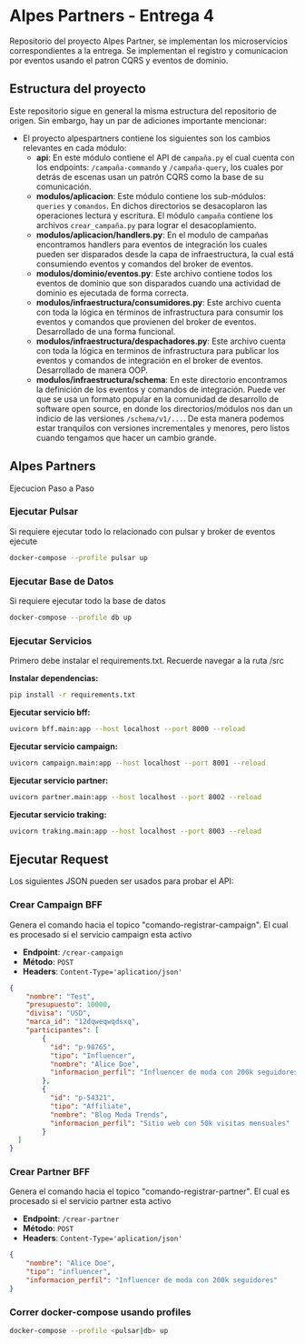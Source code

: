 # Alpes Partners - Entrega 4

Repositorio del proyecto Alpes Partner, se implementan los microservicios correspondientes a la entrega. Se implementan el registro y comunicacion por eventos usando el patron CQRS y eventos de dominio.

## Estructura del proyecto

Este repositorio sigue en general la misma estructura del repositorio de origen. Sin embargo, hay un par de adiciones importante mencionar:

- El proyecto alpespartners contiene los siguientes son los cambios relevantes en cada módulo:
    - **api**: En este módulo contiene el API de `campaña.py` el cual cuenta con los endpoints: `/campaña-commando` y `/campaña-query`, los cuales por detrás de escenas usan un patrón CQRS como la base de su comunicación.
    - **modulos/aplicacion**: Este módulo contiene los sub-módulos: `queries` y `comandos`. En dichos directorios se desacoplaron las operaciones lectura y escritura. El módulo `campaña` contiene los archivos `crear_campaña.py` para lograr el desacoplamiento.
    - **modulos/aplicacion/handlers.py**: En el modulo de campañas encontramos handlers para eventos de integración los cuales pueden ser disparados desde la capa de infraestructura, la cual está consumiendo eventos y comandos del broker de eventos.
    - **modulos/dominio/eventos.py**: Este archivo contiene todos los eventos de dominio que son disparados cuando una actividad de dominio es ejecutada de forma correcta.
    - **modulos/infraestructura/consumidores.py**: Este archivo cuenta con toda la lógica en términos de infrastructura para consumir los eventos y comandos que provienen del broker de eventos. Desarrollado de una forma funcional.
    - **modulos/infraestructura/despachadores.py**: Este archivo cuenta con toda la lógica en terminos de infrastructura para publicar los eventos y comandos de integración en el broker de eventos. Desarrollado de manera OOP.
    - **modulos/infraestructura/schema**: En este directorio encontramos la definición de los eventos y comandos de integración. Puede ver que se usa un formato popular en la comunidad de desarrollo de software open source, en donde los directorios/módulos nos dan un indicio de las versiones `/schema/v1/...`. De esta manera podemos estar tranquilos con versiones incrementales y menores, pero listos cuando tengamos que hacer un cambio grande.

## Alpes Partners

Ejecucion Paso a Paso

### Ejecutar Pulsar

Si requiere ejecutar todo lo relacionado con pulsar y broker de eventos ejecute

```bash
docker-compose --profile pulsar up
```

### Ejecutar Base de Datos

Si requiere ejecutar todo la base de datos

```bash
docker-compose --profile db up
```

### Ejecutar Servicios

Primero debe instalar el requirements.txt. Recuerde navegar a la ruta /src

**Instalar dependencias:**
```bash
pip install -r requirements.txt
```

**Ejecutar servicio bff:**
```bash
uvicorn bff.main:app --host localhost --port 8000 --reload
```

**Ejecutar servicio campaign:**
```bash
uvicorn campaign.main:app --host localhost --port 8001 --reload
```

**Ejecutar servicio partner:**
```bash
uvicorn partner.main:app --host localhost --port 8002 --reload
```

**Ejecutar servicio traking:**
```bash
uvicorn traking.main:app --host localhost --port 8003 --reload
```

## Ejecutar Request

Los siguientes JSON pueden ser usados para probar el API:

### Crear Campaign BFF

Genera el comando hacia el topico "comando-registrar-campaign". El cual es procesado si el servicio campaign esta activo

- **Endpoint**: `/crear-campaign`
- **Método**: `POST`
- **Headers**: `Content-Type='aplication/json'`

```json
{
    "nombre": "Test",
    "presupuesto": 10000,
    "divisa": "USD",
    "marca_id": "12dqweqwqdsxq",
    "participantes": [
        {
          "id": "p-98765",
          "tipo": "Influencer",
          "nombre": "Alice Doe",
          "informacion_perfil": "Influencer de moda con 200k seguidores"
        },
        {
          "id": "p-54321",
          "tipo": "Affiliate",
          "nombre": "Blog Moda Trends",
          "informacion_perfil": "Sitio web con 50k visitas mensuales"
        }
  ]
}
```

### Crear Partner BFF

Genera el comando hacia el topico "comando-registrar-partner". El cual es procesado si el servicio partner esta activo

- **Endpoint**: `/crear-partner`
- **Método**: `POST`
- **Headers**: `Content-Type='aplication/json'`

```json
{
    "nombre": "Alice Doe",
    "tipo": "influencer",
    "informacion_perfil": "Influencer de moda con 200k seguidores"
}
```


### Correr docker-compose usando profiles
```bash
docker-compose --profile <pulsar|db> up
```
